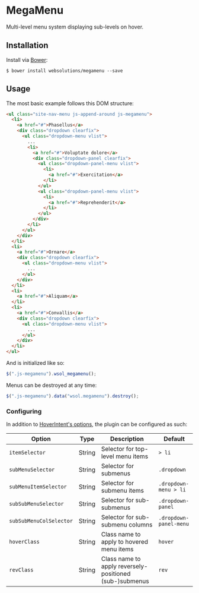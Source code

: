 # MegaMenu

Multi-level menu system displaying sub-levels on hover.

## Installation

Install via [Bower](http://bower.io):
```
$ bower install websolutions/megamenu --save
```

## Usage

The most basic example follows this DOM structure:
``` html
<ul class="site-nav-menu js-append-around js-megamenu">
  <li>
    <a href="#">Phasellus</a>
    <div class="dropdown clearfix">
      <ul class="dropdown-menu vlist">
        ...
        <li>
          <a href="#">Voluptate dolore</a>
          <div class="dropdown-panel clearfix">
            <ul class="dropdown-panel-menu vlist">
              <li>
                <a href="#">Exercitation</a>
              </li>
            </ul>
            <ul class="dropdown-panel-menu vlist">
              <li>
                <a href="#">Reprehenderit</a>
              </li>
            </ul>
          </div>
        </li>
      </ul>
    </div>
  </li>
  <li>
    <a href="#">Ornare</a>
    <div class="dropdown clearfix">
      <ul class="dropdown-menu vlist">
        ...
      </ul>
    </div>
  </li>
  <li>
    <a href="#">Aliquam</a>
  </li>
  <li>
    <a href="#">Convallis</a>
    <div class="dropdown clearfix">
      <ul class="dropdown-menu vlist">
	    ...
      </ul>
    </div>
  </li>
</ul>
```

And is initialized like so:
``` javascript
$(".js-megamenu").wsol_megamenu();
```

Menus can be destroyed at any time:
``` javascript
$(".js-megamenu").data("wsol.megamenu").destroy();
```

### Configuring

In addition to [HoverIntent's options](https://github.com/briancherne/jquery-hoverIntent), the plugin can be configured as such:

Option                      | Type     | Description                                                          | Default
----------------------------|----------|----------------------------------------------------------------------|--------
`itemSelector`              | String   | Selector for top-level menu items                                    | `> li`
`subMenuSelector`           | String   | Selector for submenus                                                | `.dropdown`
`subMenuItemSelector`       | String   | Selector for submenu items                                           | `.dropdown-menu > li`
`subSubMenuSelector`        | String   | Selector for sub-submenus                                            | `.dropdown-panel`
`subSubMenuColSelector`     | String   | Selector for sub-submenu columns                                     | `.dropdown-panel-menu`
`hoverClass`                | String   | Class name to apply to hovered menu items                            | `hover`
`revClass`                  | String   | Class name to apply reversely-positioned (sub-)submenus              | `rev`
